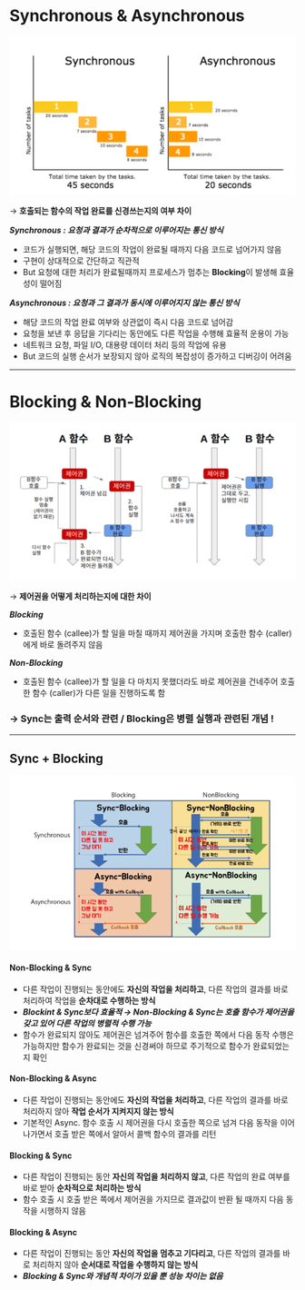 # Synchronous & Asynchronous

![sync_async](./img/sync_async.png)

&rarr; **호출되는 함수의 작업 완료를 신경쓰는지의 여부 차이**

***Synchronous : 요청과 결과가 순차적으로 이루어지는 통신 방식***
- 코드가 실행되면, 해당 코드의 작업이 완료될 때까지 다음 코드로 넘어가지 않음
- 구현이 상대적으로 간단하고 직관적
- But 요청에 대한 처리가 완료될때까지 프로세스가 멈추는 **Blocking**이 발생해 효율성이 떨어짐

***Asynchronous : 요청과 그 결과가 동시에 이루어지지 않는 통신 방식***
- 해당 코드의 작업 완료 여부와 상관없이 즉시 다음 코드로 넘어감
- 요청을 보낸 후 응답을 기다리는 동안에도 다른 작업을 수행해 효율적 운용이 가능
- 네트워크 요청, 파일 I/O, 대용량 데이터 처리 등의 작업에 유용
- But 코드의 실행 순서가 보장되지 않아 로직의 복잡성이 증가하고 디버깅이 어려움

---
# Blocking & Non-Blocking

![block_nonblock](./img/block_nonblock.png)

&rarr; **제어권을 어떻게 처리하는지에 대한 차이**

***Blocking***
- 호출된 함수 (callee)가 할 일을 마칠 때까지 제어권을 가지며 호출한 함수 (caller)에게 바로 돌려주지 않음

***Non-Blocking***
- 호출된 함수 (callee)가 할 일을 다 마치지 못했더라도 바로 제어권을 건네주어 호출한 함수 (caller)가 다른 일을 진행하도록 함

### → Sync는 출력 순서와 관련 / Blocking은 병렬 실행과 관련된 개념 !

---
## Sync + Blocking 

![sync_block_combine](./img/sync_block_combine.png)

#### Non-Blocking & Sync
- 다른 작업이 진행되는 동안에도 **자신의 작업을 처리하고**, 다른 작업의 결과를 바로 처리하여 작업을 **순차대로 수행하는 방식**
- ***Blockint & Sync보다 효율적 → Non-Blocking & Sync는 호출 함수가 제어권을 갖고 있어 다른 작업의 병렬적 수행 가능***
- 함수가 완료되지 않아도 제어권은 넘겨주어 함수를 호출한 쪽에서 다음 동작 수행은 가능하지만 함수가 완료되는 것을 신경써야 하므로 주기적으로 함수가 완료되었는지 확인

#### Non-Blocking & Async
- 다른 작업이 진행되는 동안에도 **자신의 작업을 처리하고**, 다른 작업의 결과를 바로 처리하지 않아 **작업 순서가 지켜지지 않는 방식**
- 기본적인 Async. 함수 호출 시 제어권을 다시 호출한 쪽으로 넘겨 다음 동작을 이어 나가면서 호출 받은 쪽에서 알아서 콜백 함수의 결과를 리턴

#### Blocking & Sync
- 다른 작업이 진행되는 동안 **자신의 작업을 처리하지 않고**, 다른 작업의 완료 여부를 바로 받아 **순차적으로 처리하는 방식**
- 함수 호출 시 호출 받은 쪽에서 제어권을 가지므로 결과값이 반환 될 때까지 다음 동작을 시행하지 않음

#### Blocking & Async
- 다른 작업이 진행되는 동안 **자신의 작업을 멈추고 기다리고**, 다른 작업의 결과를 바로 처리하지 않아 **순서대로 작업을 수행하지 않는 방식**
- ***Blocking & Sync와 개념적 차이가 있을 뿐 성능 차이는 없음***

